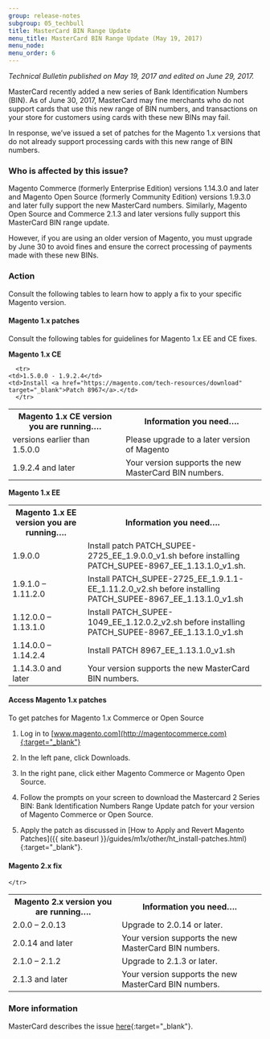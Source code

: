 ```yaml
---
group: release-notes
subgroup: 05_techbull
title: MasterCard BIN Range Update 
menu_title: MasterCard BIN Range Update (May 19, 2017)
menu_node: 
menu_order: 6
---
```


*Technical Bulletin published on May 19, 2017 and edited on June 29, 2017.*

MasterCard recently added a new series of Bank Identification Numbers (BIN). As of June 30, 2017, MasterCard may fine merchants who do not support cards that use this new range of BIN numbers, and transactions on your store for customers using cards with these new BINs may fail. 

In response, we’ve issued a set of patches for the Magento 1.x versions that do not already support processing cards with this new range of BIN numbers. 

### Who is affected by this issue?

Magento Commerce (formerly Enterprise Edition) versions 1.14.3.0 and later and Magento Open Source (formerly Community Edition) versions 1.9.3.0 and later fully support the new MasterCard numbers. Similarly, Magento Open Source and Commerce 2.1.3 and later versions fully support this MasterCard BIN range update.

However, if you are using an older version of Magento, you must upgrade by June 30 to avoid fines and ensure the correct processing of payments made with these new BINs. 

### Action

Consult the following tables to learn how to apply a fix to your specific Magento version.

#### Magento 1.x patches

Consult the following tables for guidelines for Magento 1.x EE and CE fixes.


**Magento 1.x CE**

<table>
  <tr>
    <th>Magento 1.x CE version you are running….</th>
    <th>Information you need….</th>
 
  </tr>


  <tr>
    <td>versions earlier than 1.5.0.0</td>
    <td>Please upgrade to a later version of Magento </td>
      </tr>

      <tr>
    <td>1.5.0.0 - 1.9.2.4</td>
    <td>Install <a href="https://magento.com/tech-resources/download" target="_blank">Patch 8967</a>.</td>
      </tr>

<tr>
    <td>1.9.2.4 and later</td>
    <td>Your version supports the new MasterCard BIN numbers.</td>
      </tr>

</table>
	

**Magento 1.x EE** 

<table>
  <tr>
    <th>Magento 1.x EE version you are running….</th>
    <th>Information you need….</th>
 
  </tr>
  <tr>
    <td>1.9.0.0</td>
    <td>Install patch PATCH_SUPEE-2725_EE_1.9.0.0_v1.sh before installing PATCH_SUPEE-8967_EE_1.13.1.0_v1.sh.</td>
    
  </tr>
  <tr>
    <td>1.9.1.0 – 1.11.2.0</td>
    <td>Install PATCH_SUPEE-2725_EE_1.9.1.1-EE_1.11.2.0_v2.sh before installing PATCH_SUPEE-8967_EE_1.13.1.0_v1.sh</td>
    
  </tr>
  <tr>
    <td>1.12.0.0 – 1.13.1.0</td>
    <td>Install PATCH_SUPEE-1049_EE_1.12.0.2_v2.sh before installing PATCH_SUPEE-8967_EE_1.13.1.0_v1.sh</td>
      </tr>

  <tr>
    <td>1.14.0.0 – 1.14.2.4</td>
    <td>Install PATCH 8967_EE_1.13.1.0_v1.sh</td>
      </tr>

<tr>
    <td>1.14.3.0 and later</td>
    <td>Your version supports the new MasterCard BIN numbers.</td>
      </tr>

</table>

#### Access Magento 1.x patches

To get patches for Magento 1.x Commerce or Open Source

1.	Log in to [www.magento.com](http://magentocommerce.com){:target="_blank"}

2.	In the left pane, click Downloads.

3.	In the right pane, click either Magento Commerce or Magento Open Source.

4.	Follow the prompts on your screen to download the Mastercard 2 Series BIN: Bank Identification Numbers Range Update patch for your version of Magento Commerce or Open Source.

5.	Apply the patch as discussed in [How to Apply and Revert Magento Patches]({{ site.baseurl }}/guides/m1x/other/ht_install-patches.html){:target="_blank"}.

#### Magento 2.x fix

<table>
  <tr>
    <th>Magento 2.x version you are running….</th>
    <th>Information you need….</th>
 
  </tr>
  <tr>
    <td>2.0.0 – 2.0.13</td>
    <td>Upgrade to 2.0.14 or later.  </td>
    
  </tr>
<tr>
  <td>2.0.14 and later</td>
    <td>Your version supports the new MasterCard BIN numbers.  </td>

    </tr>


  <tr>
    <td>2.1.0 – 2.1.2</td>
    <td>Upgrade to 2.1.3 or later. </td>
    
  </tr>
 
<tr>
    <td>2.1.3 and later </td>
    <td>Your version supports the new MasterCard BIN numbers.</td>
      </tr>

</table>

### More information

MasterCard describes the issue [here](https://www.mastercard.us/en-us/issuers/get-support/2-series-bin-expansion.html){:target="_blank"}.







